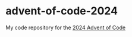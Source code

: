 # advent-of-code-2024
My code repository for the [2024 Advent of Code](https://adventofcode.com/2024)
